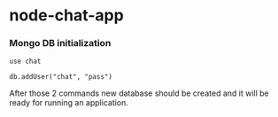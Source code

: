 # node-chat-app
### Mongo DB initialization

`use chat`

`db.addUser("chat", "pass")`

After those 2 commands new database should be created and it will be ready for running an application.